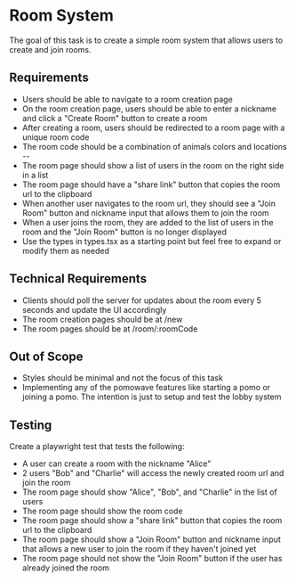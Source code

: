 # Room System

The goal of this task is to create a simple room system that allows users to create and join rooms.

## Requirements

- Users should be able to navigate to a room creation page
- On the room creation page, users should be able to enter a nickname and click a "Create Room" button to create a room
- After creating a room, users should be redirected to a room page with a unique room code
- The room code should be a combination of animals colors and locations <animal>-<color>-<location>
- The room page should show a list of users in the room on the right side in a list
- The room page should have a "share link" button that copies the room url to the clipboard
- When another user navigates to the room url, they should see a "Join Room" button and nickname input that allows them to join the room
- When a user joins the room, they are added to the list of users in the room and the "Join Room" button is no longer displayed
- Use the types in types.tsx as a starting point but feel free to expand or modify them as needed

## Technical Requirements

- Clients should poll the server for updates about the room every 5 seconds and update the UI accordingly
- The room creation pages should be at /new
- The room pages should be at /room/:roomCode

## Out of Scope

- Styles should be minimal and not the focus of this task
- Implementing any of the pomowave features like starting a pomo or joining a pomo. The intention is just to setup and test the lobby system

## Testing

Create a playwright test that tests the following:

- A user can create a room with the nickname "Alice"
- 2 users "Bob" and "Charlie" will access the newly created room url and join the room
- The room page should show "Alice", "Bob", and "Charlie" in the list of users
- The room page should show the room code
- The room page should show a "share link" button that copies the room url to the clipboard
- The room page should show a "Join Room" button and nickname input that allows a new user to join the room if they haven't joined yet
- The room page should not show the "Join Room" button if the user has already joined the room
